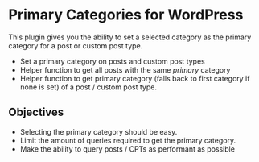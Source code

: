 # Primary Categories for WordPress

This plugin gives you the ability to set a selected category as the primary category for a post or custom post type.

* Set a primary category on posts and custom post types
* Helper function to get all posts with the same *primary* category
* Helper function to get primary category (falls back to first category if none is set) of a post / custom post type.

## Objectives

* Selecting the primary category should be easy.
* Limit the amount of queries required to get the primary category.
* Make the ability to query posts / CPTs as performant as possible
